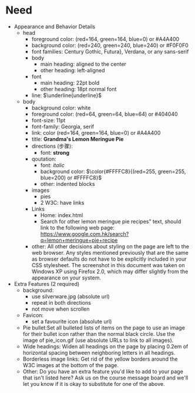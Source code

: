 # Need

<!-- |HTML Part|Part|CSS|Details|
|:-:|:-:|:-:|:-:|
|Head|Main heading|foregroud|(red=164, green=164, blue=0) or #A4A400|
|||background|(red=240, green=240, blue=240) or #F0F0F0|
|||font-family|Century Gothic, Futura, Verdana, or any sans-serif|
|||body|aligned: center|
|||font-size|22pt bold| -->

- Appearance and Behavior Details
  - head
    - foreground color: (red=164, green=164, blue=0) or #A4A400
    - background color: (red=240, green=240, blue=240) or #F0F0F0
    - font families: Century Gothic, Futura}, Verdana, or any sans-serif
    - body
      - main heading: aligned to the center
      - other heading: left-aligned
    - font
      - main heading: 22pt bold
      - other heading: 18pt normal font
    - line: $\underline{underline}$
  - body
    - background color: white
    - foreground color: (red=64, green=64, blue=64) or #404040
    - font-size: 11pt
    - font-family: Georgia, serif
    - link: color (red=164, green=164, blue=0) or #A4A400
    - title: **Grandma's Lemon Meringue Pie**
    - directions (步骤):
      - font: **strong**
    - qoutation:
      - font: *italic*
      - background color: $\color{#FFFFC8}{(red=255, green=255, blue=200) or #FFFFC8}$
      - other: indented blocks
    - images
      - pies
      - 2 W3C: have links
    - Links
      - Home: index.html
      - Search for other lemon meringue pie recipes" text, should link to the following web page: https://www.google.com.hk/search?q=lemon+meringue+pie+recipe
    - other: All other decisions about styling on the page are left to the web browser. Any styles mentioned previously that are the same as browser defaults do not have to be explicitly included in your CSS stylesheet. The screenshot in this document was taken on Windows XP using Firefox 2.0, which may differ slightly from the appearance on your system.
- Extra Features (2 required)
  - background:
    - use silverware.jpg (absolute url)
    - repeat in both directions
    - not move when scrollen
  - Favicon:
    - set a favourite icon (absolute url)
  - Pie bullet:Set all bulleted lists of items on the page to use an image for their bullet icon rather than the normal black circle. Use the image of pie_icon.gif (use absolute URLs to link to all images).
  - Wide headings: Widen all headings on the page by placing 0.2em of horizontal spacing between neighboring letters in all headings.
  - Borderless image links: Get rid of the yellow borders around the W3C images at the bottom of the page.
  - Other: Do you have an extra feature you'd like to add to your page that isn't listed here? Ask us on the course message board and we'll let you know if it is okay to substitute for one of the above.
